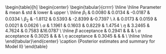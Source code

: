 \begin{table}[h]
\begin{center} \begin{tabular}{crrrr}
\hline \hline
Parameter  &   mean   &   std  &  lower   & upper \\
\hline
 $\beta_1$   &     0.0080  & 0.0134 & -0.0187  & 0.0334 \\
 $\beta_2$   &    -1.8112  & 0.5393 & -2.8399  &-0.7397 \\
 $\lambda$   &     0.0173  & 0.0159 &  0.0021  & 0.0626 \\
 $\alpha$   &     1.1961  & 0.1603 &  0.8229  & 1.4754 \\
 $\eta$   &     3.2465  & 4.7624 &  0.7583  &16.0787 \\
\hline
 $\beta$ acceptance  &     0.2941  &        &          &   \\
 $\alpha$ acceptance  &     0.3025  &        &          &   \\
 $\eta$ acceptance  &     0.3045  &        &          &  \\
\hline \hline
\end{tabular}\end{center}
\caption {Posterior estimates and summary for Model II}
\end{table}
